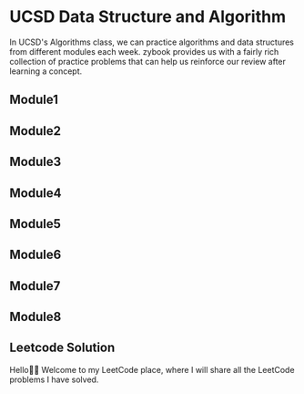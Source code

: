 # UCSD Data Structure and Algorithm
In UCSD's Algorithms class, we can practice algorithms and data structures from different modules each week. zybook provides us with a fairly rich collection of practice problems that can help us reinforce our review after learning a concept.

## Module1

## Module2

## Module3

## Module4

## Module5

## Module6

## Module7

## Module8



##  Leetcode Solution 
Hello👋🏻 Welcome to my LeetCode place, where I will share all the LeetCode problems I have solved.


